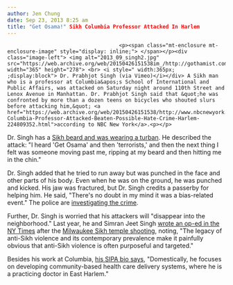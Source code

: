 ```yaml
---
author: Jen Chung
date: Sep 23, 2013 8:25 am
title: "Get Osama!" Sikh Columbia Professor Attacked In Harlem
---
```


	
										<p><span class="mt-enclosure mt-enclosure-image" style="display: inline;"> </span></p><div class="image-left"> <img alt="2013_09_singh2.jpg" src="https://web.archive.org/web/20150426151538im_/http://gothamist.com/attachments/jen/2013_09_singh2.jpg" width="365" height="278"> <br> <i style=" width:365px; ;display:block"> Dr. Prabhjot Singh (via Vimeo)</i></div> A Sikh man who is a professor at Columbia&apos;s School of International and Public Affairs, was attacked on Saturday night around 110th Street and Lenox Avenue in Manhattan. Dr. Prabhjot Singh said that &quot;he was confronted by more than a dozen teens on bicycles who shouted slurs before attacking him,&quot; <a href="https://web.archive.org/web/20150426151538/http://www.nbcnewyork.com/news/local/Sikh-Columbia-Professor-Attacked-Beaten-Possible-Hate-Crime-Harlem-224809352.html">according to NBC New York</a>.<p></p>

<p>Dr. Singh has a <a href="https://web.archive.org/web/20150426151538/http://www.huffingtonpost.com/2013/09/22/prabhjot-singh-sikh-columbia-hate-crime_n_3972449.html?1379879886">Sikh beard and was wearing a turban</a>. He described the attack: &quot;I heard &apos;Get Osama&apos; and then &apos;terrorists,&apos; and then the next thing I felt was someone moving past me, ripping at my beard and then hitting me in the chin.&quot; </p>

<p>Dr. Singh added that he tried to run away but was punched in the face and other parts of his body. Even when he was on the ground, he was punched and kicked. His jaw was fractured, but Dr. Singh credits a passerby for helping him. He said, &quot;There&apos;s no doubt in my mind it was a bias-related event.&quot; The police are <a href="https://web.archive.org/web/20150426151538/http://www.columbiaspectator.com/2013/09/22/sipa-professor-attacked-possible-hate-crime">investigating the crime</a>.</p>

<p>Further, Dr. Singh is worried that his attackers will &quot;disappear into the neighborhood.&quot; Last year, he and Simran Jeet Singh <a href="https://web.archive.org/web/20150426151538/http://www.nytimes.com/2012/08/24/opinion/do-american-sikhs-count.html?_r=0">wrote an op-ed in the NY Times</a> after the <a href="https://web.archive.org/web/20150426151538/http://chicagoist.com/2012/08/05/at_least_four_shot_at_sikh_temple_i.php">Milwaukee Sikh temple shooting</a>, noting, &quot;The legacy of anti-Sikh violence and its contemporary prevalence make it painfully obvious that anti-Sikh violence is often purposeful and targeted.&quot;</p>

<p>Besides his work at Columbia, <a href="https://web.archive.org/web/20150426151538/http://new.sipa.columbia.edu/faculty/prabhjot-singh">his SIPA bio says</a>, &quot;Domestically, he focuses on developing community-based health care delivery systems, where he is a practicing doctor in East Harlem.&quot;</p>					
										
									
				